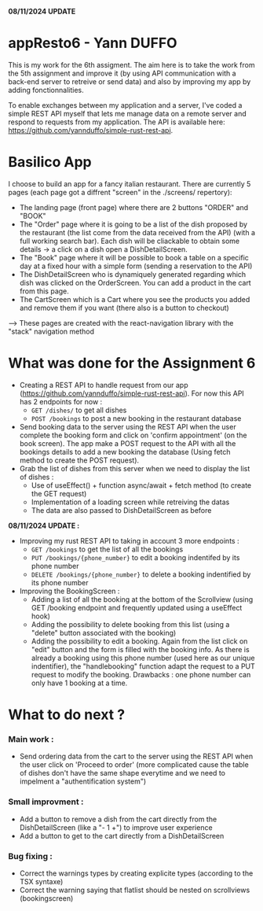 **08/11/2024 UPDATE**

# appResto6 - Yann DUFFO

This is my work for the 6th assigment. 
The aim here is to take the work from the 5th assignment and improve it (by using API communication with a back-end server to retreive or send data) and also by improving my app by adding fonctionnalities.

To enable exchanges between my application and a server, I've coded a simple REST API myself that lets me manage data on a remote server and respond to requests from my application. The API is available here: https://github.com/yannduffo/simple-rust-rest-api.

# Basilico App

I choose to build an app for a fancy italian restaurant.
There are currently 5 pages (each page got a diffrent "screen" in the ./screens/ repertory): 
- The landing page (front page) where there are 2 buttons "ORDER" and "BOOK"
- The "Order" page where it is going to be a list of the dish proposed by the restaurant (the list come from the data received from the API) (with a full working search bar). Each dish will be cliackable to obtain some details -> a click on a dish open a DishDetailScreen.
- The "Book" page where it will be possible to book a table on a specific day at a fixed hour with a simple form (sending a reservation to the API)
- The DishDetailScreen who is dynamiquely generated regarding which dish was clicked on the OrderScreen. You can add a product in the cart from this page.
- The CartScreen which is a Cart where you see the products you added and remove them if you want (there also is a button to checkout)

--> These pages are created with the react-navigation library with the "stack" navigation method

# What was done for the Assignment 6

- Creating a REST API to handle request from our app (https://github.com/yannduffo/simple-rust-rest-api). For now this API has 2 endpoints for now : 
    - ```GET /dishes/``` to get all dishes
    - ```POST /bookings``` to post a new booking in the restaurant database
- Send booking data to the server using the REST API when the user complete the booking form and click on 'confirm appointment' (on the book screen). The app make a POST request to the API with all the bookings details to add a new booking the database (Using fetch method to create the POST request).
- Grab the list of dishes from this server  when we need to display the list of dishes : 
    - Use of useEffect() + function async/await + fetch method (to create the GET request)
    - Implementation of a loading screen while retreiving the datas
    - The data are also passed to DishDetailScreen as before

**08/11/2024 UPDATE :**
- Improving my rust REST API to taking in account 3 more endpoints : 
    - ```GET /bookings``` to get the list of all the bookings
    - ```PUT /bookings/{phone_number}``` to edit a booking indentifed by its phone number
    - ```DELETE /bookings/{phone_number}``` to delete a booking indentified by its phone number
- Improving the BookingScreen : 
    - Adding a list of all the booking at the bottom of the Scrollview (using GET /booking endpoint and frequently updated using a useEffect hook)
    - Adding the possibility to delete booking from this list (using a "delete" button associated with the booking)
    - Adding the possibility to edit a booking. Again from the list click on "edit" button and the form is filled with the booking info. As there is already a booking using this phone number (used here as our unique indentifier), the "handlebooking" function adapt the request to a PUT request to modify the booking. Drawbacks : one phone number can only have 1 booking at a time.

# What to do next ? 

### Main work :
- Send ordering data from the cart to the server using the REST API when the user click on 'Proceed to order' (more complicated cause the table of dishes don't have the same shape everytime and we need to impelment a "authentification system")

### Small improvment :
- Add a button to remove a dish from the cart directly from the DishDetailScreen (like a "- 1 +") to improve user experience
- Add a button to get to the cart directly from a DishDetailScreen

### Bug fixing : 
- Correct the warnings types by creating explicite types (according to the TSX syntaxe)
- Correct the warning saying that flatlist should be nested on scrollviews (bookingscreen)
